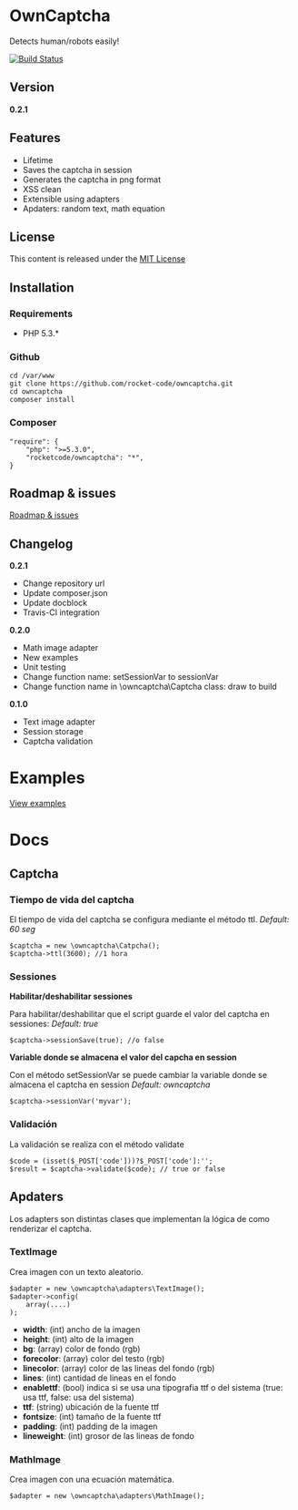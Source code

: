 OwnCaptcha
==========

Detects human/robots easily!

[![Build Status](https://travis-ci.org/rocket-code/owncaptcha.svg?branch=master)](https://travis-ci.org/rocket-code/owncaptcha)

Version
-------

__0.2.1__

Features
--------

* Lifetime
* Saves the captcha in session
* Generates the captcha in png format
* XSS clean
* Extensible using adapters
* Apdaters: random text, math equation

License
-------

This content is released under the [MIT License](http://www.opensource.org/licenses/mit-license.php)


Installation
-----------

### Requirements

- PHP 5.3.*

### Github

    cd /var/www
    git clone https://github.com/rocket-code/owncaptcha.git
    cd owncaptcha
    composer install

### Composer

    "require": {
        "php": ">=5.3.0",
        "rocketcode/owncaptcha": "*",
    }

Roadmap & issues
----------------

[Roadmap & issues](https://github.com/rocket-code/owncaptcha/issues)

Changelog
---------

__0.2.1__

* Change repository url
* Update composer.json
* Update docblock
* Travis-CI integration

__0.2.0__

* Math image adapter
* New examples
* Unit testing
* Change function name: setSessionVar to sessionVar
* Change function name in \owncaptcha\Captcha class: draw to build

__0.1.0__

* Text image adapter
* Session storage 
* Captcha validation

Examples
========

[View examples](https://github.com/rocket-code/owncaptcha/tree/master/examples)

Docs
====

Captcha
-------

### Tiempo de vida del captcha

El tiempo de vida del captcha se configura mediante el método ttl.
*Default: 60 seg*

    $captcha = new \owncaptcha\Catpcha();
    $captcha->ttl(3600); //1 hora

### Sessiones

__Habilitar/deshabilitar sessiones__

Para habilitar/deshabilitar que el script guarde el valor del captcha en sessiones:
*Default: true*

    $captcha->sessionSave(true); //o false

__Variable donde se almacena el valor del capcha en session__

Con el método setSessionVar se puede cambiar la variable donde se almacena el captcha en session
*Default: owncaptcha*

    $captcha->sessionVar('myvar');

### Validación

La validación se realiza con el método validate

    $code = (isset($_POST['code']))?$_POST['code']:'';
    $result = $captcha->validate($code); // true or false

Apdaters
--------

Los adapters son distintas clases que implementan la lógica de como renderizar el captcha.

### TextImage

Crea imagen con un texto aleatorio.

    $adapter = new \owncaptcha\adapters\TextImage();
    $adapter->config(
        array(....)
    );

* __width__: (int) ancho de la imagen
* __height__: (int) alto de la imagen
* __bg__: (array) color de fondo (rgb)
* __forecolor__: (array) color del testo (rgb)
* __linecolor__: (array) color de las lineas del fondo (rgb)
* __lines__: (int) cantidad de lineas en el fondo
* __enablettf__: (bool) indica si se usa una tipografia ttf o del sistema (true: usa ttf, false: usa del sistema)
* __ttf__: (string) ubicación de la fuente ttf
* __fontsize__: (int) tamaño de la fuente ttf
* __padding__: (int) padding de la imagen
* __lineweight__: (int) grosor de las lineas de fondo

### MathImage

Crea imagen con una ecuación matemática.

    $adapter = new \owncaptcha\adapters\MathImage();
